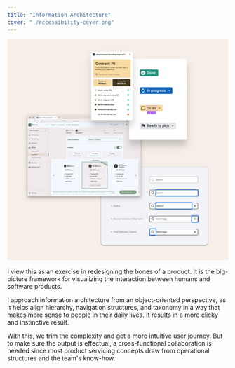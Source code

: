 ```yaml
---
title: "Information Architecture"
cover: "./accessibility-cover.png"
---
```

![Compilation of web interface screenshots depitcting outputs from tools that evaluate color contrast, simulate color blindness, and keyboard interaction sequence on a web input](./accessibility.png)

I view this as an exercise in redesigning the bones of a product. It is the big-picture framework for visualizing the interaction between humans and software products.

I approach information architecture from an object-oriented perspective, as it helps align hierarchy, navigation structures, and taxonomy in a way that makes more sense to people in their daily lives. It results in a more clicky and instinctive result.

With this, we trim the complexity and get a more intuitive user journey. But to make sure the output is effectual, a cross-functional collaboration is needed since most product servicing concepts draw from operational structures and the team's know-how.